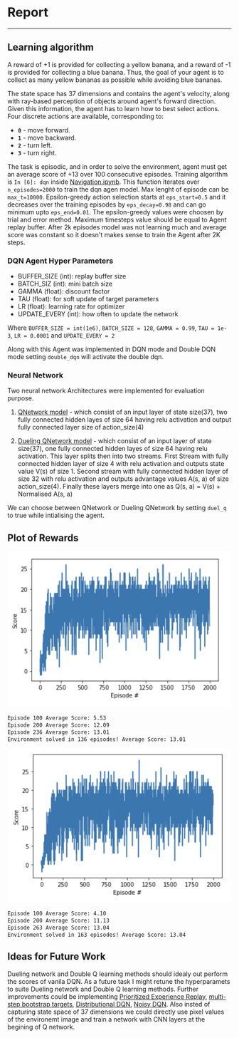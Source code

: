 # Report
---

## Learning algorithm

A reward of +1 is provided for collecting a yellow banana, and a reward of -1 is provided for collecting a blue banana.  Thus, the goal of your agent is to collect as many yellow bananas as possible while avoiding blue bananas.  

The state space has 37 dimensions and contains the agent's velocity, along with ray-based perception of objects around agent's forward direction.  Given this information, the agent has to learn how to best select actions.  Four discrete actions are available, corresponding to:
- **`0`** - move forward.
- **`1`** - move backward.
- **`2`** - turn left.
- **`3`** - turn right.

The task is episodic, and in order to solve the environment, agent must get an average score of +13 over 100 consecutive episodes. 
Training algorithm is `In [6]: dqn` inside [Navigation.ipynb](https://github.com/AInitikesh/DRLND-DQN-Banana-Navigation/blob/main/Navigation.ipynb). This function iterates over `n_episodes=2000` to train the dqn agen model. Max lenght of episode can be `max_t=10000`. Epsilon-greedy action selection starts at `eps_start=0.5` and it decreases over the training episodes by `eps_decay=0.98` and can go minimum upto `eps_end=0.01`. The epsilon-greedy values were choosen by trial and error method. Maximum timesteps value should be equal to Agent replay buffer. After 2k episodes model was not learning much and average score was constant so it doesn't makes sense to train the Agent after 2K steps. 

### DQN Agent Hyper Parameters

- BUFFER_SIZE (int): replay buffer size
- BATCH_SIZ (int): mini batch size
- GAMMA (float): discount factor
- TAU (float): for soft update of target parameters
- LR (float): learning rate for optimizer
- UPDATE_EVERY (int): how often to update the network

Where 
`BUFFER_SIZE = int(1e6)`, `BATCH_SIZE = 128`, `GAMMA = 0.99`, `TAU = 1e-3`, `LR = 0.0001` and `UPDATE_EVERY = 2`  

Along with this Agent was implemented in DQN mode and Double DQN mode setting `double_dqn` will activate the double dqn. 

### Neural Network
Two neural network Architectures were implemented for evaluation purpose.
1) [QNetwork model](https://github.com/AInitikesh/DRLND-DQN-Banana-Navigation/blob/50216e48211c18ea37ec732a0ff4e2265f713c06/model.py#L5) - which consist of an input layer of state size(37), two fully connected hidden layes of size 64 having relu activation and output fully connected layer size of action_size(4)

2) [Dueling QNetwork model](https://github.com/AInitikesh/DRLND-DQN-Banana-Navigation/blob/50216e48211c18ea37ec732a0ff4e2265f713c06/model.py#L29) - which consist of an input layer of state size(37), one fully connected hidden layes of size 64 having relu activation. This layer splits then into two streams. First Stream with fully connected hidden layer of size 4 with relu activation and outputs state value V(s) of size 1. Second stream with fully connected hidden layer of size 32 with relu activation and outputs advantage values A(s, a) of size action_size(4). Finally these layers merge into one as Q(s, a) = V(s) + Normalised A(s, a)

We can choose between QNetwork or Dueling QNetwork by setting `duel_q` to true while intialising the agent. 

## Plot of Rewards

![Reward Plot QNetwork](https://github.com/AInitikesh/DRLND-DQN-Banana-Navigation/blob/main/plots/vanila-dqn.png)

```
Episode 100	Average Score: 5.53
Episode 200	Average Score: 12.09
Episode 236	Average Score: 13.01
Environment solved in 136 episodes!	Average Score: 13.01
```

![Reward Plot Dueling QNetwork](https://github.com/AInitikesh/DRLND-DQN-Banana-Navigation/blob/main/plots/dueling-dqn.png)

```
Episode 100	Average Score: 4.10
Episode 200	Average Score: 11.13
Episode 263	Average Score: 13.04
Environment solved in 163 episodes!	Average Score: 13.04
```

## Ideas for Future Work

Dueling network and Double Q learning methods should idealy out perform the scores of vanila DQN. As a future task I might retune the hyperparamets to suite Dueling network and Double Q learning methods. Further improvements could be implementing [Prioritized Experience Replay](https://arxiv.org/abs/1511.05952), [multi-step bootstrap targets](https://arxiv.org/abs/1602.01783), [Distributional DQN](https://arxiv.org/abs/1707.06887), [Noisy DQN](https://arxiv.org/abs/1706.10295). Also insted of capturing state space of 37 dimensions we could directly use pixel values of the environemt image and train a network with CNN layers at the begining of Q network.